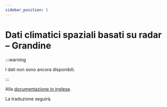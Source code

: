 ```yaml
---
sidebar_position: 5
---
```


# Dati climatici spaziali basati su radar – Grandine

:::warning 

I dati non sono ancora disponibili.

:::

Alla [documentazione in inglese](https://opendatadocs.meteoswiss.ch/c-climate-data/c5-radar-based-climate-datac).

La traduzione seguirà.
